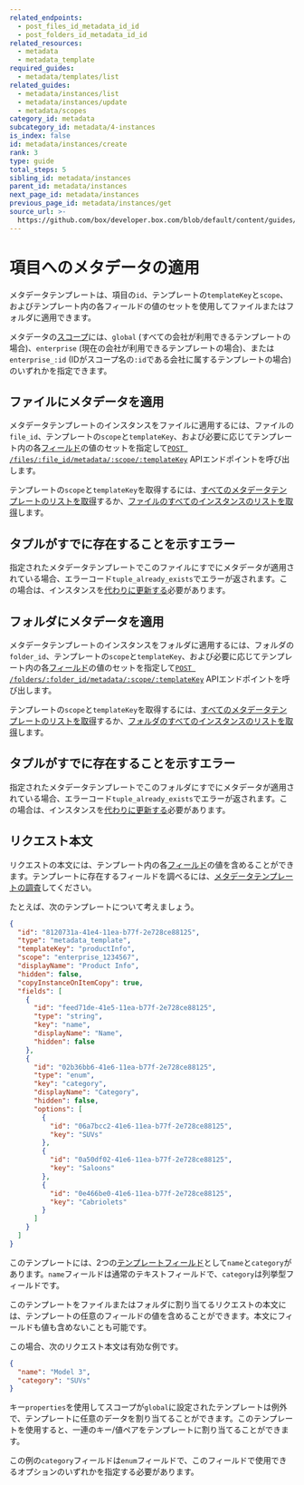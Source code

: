 ```yaml
---
related_endpoints:
  - post_files_id_metadata_id_id
  - post_folders_id_metadata_id_id
related_resources:
  - metadata
  - metadata_template
required_guides:
  - metadata/templates/list
related_guides:
  - metadata/instances/list
  - metadata/instances/update
  - metadata/scopes
category_id: metadata
subcategory_id: metadata/4-instances
is_index: false
id: metadata/instances/create
rank: 3
type: guide
total_steps: 5
sibling_id: metadata/instances
parent_id: metadata/instances
next_page_id: metadata/instances
previous_page_id: metadata/instances/get
source_url: >-
  https://github.com/box/developer.box.com/blob/default/content/guides/metadata/4-instances/3-create.md
---
```

# 項目へのメタデータの適用

メタデータテンプレートは、項目の`id`、テンプレートの`templateKey`と`scope`、およびテンプレート内の各フィールドの値のセットを使用してファイルまたはフォルダに適用できます。

<Message>

メタデータの[スコープ][scopes]には、`global` (すべての会社が利用できるテンプレートの場合)、`enterprise` (現在の会社が利用できるテンプレートの場合)、または`enterprise_:id` (IDがスコープ名の`:id`である会社に属するテンプレートの場合)のいずれかを指定できます。

</Message>

## ファイルにメタデータを適用

メタデータテンプレートのインスタンスをファイルに適用するには、ファイルの`file_id`、テンプレートの`scope`と`templateKey`、および必要に応じてテンプレート内の各[フィールド][fields]の値のセットを指定して[`POST /files/:file_id/metadata/:scope/:templateKey`][e_on_file] APIエンドポイントを呼び出します。

<Samples id="post_files_id_metadata_id_id">

</Samples>

<Message>

テンプレートの`scope`と`templateKey`を取得するには、[すべてのメタデータテンプレートのリストを取得][g_list_templates]するか、[ファイルのすべてのインスタンスのリストを取得][g_list_instances_item]します。

</Message>

<Message warning>

## タプルがすでに存在することを示すエラー

指定されたメタデータテンプレートでこのファイルにすでにメタデータが適用されている場合、エラーコード`tuple_already_exists`でエラーが返されます。この場合は、インスタンスを[代わりに更新する](g://metadata/instances/update)必要があります。

</Message>

## フォルダにメタデータを適用

メタデータテンプレートのインスタンスをフォルダに適用するには、フォルダの`folder_id`、テンプレートの`scope`と`templateKey`、および必要に応じてテンプレート内の各[フィールド][fields]の値のセットを指定して[`POST /folders/:folder_id/metadata/:scope/:templateKey`][e_on_folder] APIエンドポイントを呼び出します。

<Samples id="post_folders_id_metadata_id_id">

</Samples>

<Message>

テンプレートの`scope`と`templateKey`を取得するには、[すべてのメタデータテンプレートのリストを取得][g_list_templates]するか、[フォルダのすべてのインスタンスのリストを取得][g_list_instances_item]します。

</Message>

<Message warning>

## タプルがすでに存在することを示すエラー

指定されたメタデータテンプレートでこのフォルダにすでにメタデータが適用されている場合、エラーコード`tuple_already_exists`でエラーが返されます。この場合は、インスタンスを[代わりに更新する](g://metadata/instances/update)必要があります。

</Message>

## リクエスト本文

リクエストの本文には、テンプレート内の各[フィールド][fields]の値を含めることができます。テンプレートに存在するフィールドを調べるには、[メタデータテンプレートの調査][g_get_metadata_template]してください。

たとえば、次のテンプレートについて考えましょう。

```json
{
  "id": "8120731a-41e4-11ea-b77f-2e728ce88125",
  "type": "metadata_template",
  "templateKey": "productInfo",
  "scope": "enterprise_1234567",
  "displayName": "Product Info",
  "hidden": false,
  "copyInstanceOnItemCopy": true,
  "fields": [
    {
      "id": "feed71de-41e5-11ea-b77f-2e728ce88125",
      "type": "string",
      "key": "name",
      "displayName": "Name",
      "hidden": false
    },
    {
      "id": "02b36bb6-41e6-11ea-b77f-2e728ce88125",
      "type": "enum",
      "key": "category",
      "displayName": "Category",
      "hidden": false,
      "options": [
        {
          "id": "06a7bcc2-41e6-11ea-b77f-2e728ce88125",
          "key": "SUVs"
        },
        {
          "id": "0a50df02-41e6-11ea-b77f-2e728ce88125",
          "key": "Saloons"
        },
        {
          "id": "0e466be0-41e6-11ea-b77f-2e728ce88125",
          "key": "Cabriolets"
        }
      ]
    }
  ]
}
```

このテンプレートには、2つの[テンプレートフィールド][fields]として`name`と`category`があります。`name`フィールドは通常のテキストフィールドで、`category`は列挙型フィールドです。

このテンプレートをファイルまたはフォルダに割り当てるリクエストの本文には、テンプレートの任意のフィールドの値を含めることができます。本文にフィールドも値も含めないことも可能です。

この場合、次のリクエスト本文は有効な例です。

```json
{
  "name": "Model 3",
  "category": "SUVs"
}
```

<Message notice>

キー`properties`を使用してスコープが`global`に設定されたテンプレートは例外で、テンプレートに任意のデータを割り当てることができます。このテンプレートを使用すると、一連のキー/値ペアをテンプレートに割り当てることができます。

</Message>

<Message warning>

この例の`category`フィールドは`enum`フィールドで、このフィールドで使用できるオプションのいずれかを指定する必要があります。

</Message>

[fields]: g://metadata/fields

[scopes]: g://metadata/scopes

[e_on_file]: e://post_files_id_metadata_id_id

[e_on_folder]: e://post_folders_id_metadata_id_id

[g_list_templates]: g://metadata/templates/list

[g_list_instances_item]: g://metadata/instances/list

[g_get_metadata_template]: g://metadata/templates/get
